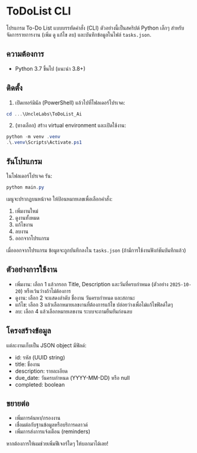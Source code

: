 # ToDoList CLI

โปรแกรม To-Do List แบบบรรทัดคำสั่ง (CLI) ตัวอย่างนี้เป็นสคริปต์ Python เล็กๆ สำหรับจัดการรายการงาน (เพิ่ม ดู แก้ไข ลบ) และบันทึกข้อมูลในไฟล์ `tasks.json`.

## ความต้องการ
- Python 3.7 ขึ้นไป (แนะนำ 3.8+)

## ติดตั้ง
1. เปิดเทอร์มินัล (PowerShell) แล้วไปที่โฟลเดอร์โปรเจค:

```powershell
cd ...\UncleLabs\ToDoList_Ai
```

2. (ทางเลือก) สร้าง virtual environment และเปิดใช้งาน:

```powershell
python -m venv .venv
.\.venv\Scripts\Activate.ps1
```

## รันโปรแกรม
ในโฟลเดอร์โปรเจค รัน:

```powershell
python main.py
```

เมนูจะปรากฏบนหน้าจอ ให้ป้อนหมายเลขเพื่อเลือกคำสั่ง:
1. เพิ่มงานใหม่
2. ดูงานทั้งหมด
3. แก้ไขงาน
4. ลบงาน
5. ออกจากโปรแกรม

เมื่อออกจากโปรแกรม ข้อมูลจะถูกบันทึกลงใน `tasks.json` (ถ้ามีการใช้งานฟังก์ชันบันทึกแล้ว)

## ตัวอย่างการใช้งาน
- เพิ่มงาน: เลือก 1 แล้วกรอก Title, Description และวันที่ครบกำหนด (ตัวอย่าง `2025-10-20`) หรือเว้นว่างถ้าไม่ต้องการ
- ดูงาน: เลือก 2 จะแสดงลำดับ ชื่องาน วันครบกำหนด และสถานะ
- แก้ไข: เลือก 3 แล้วเลือกหมายเลขงานที่ต้องการแก้ไข ปล่อยว่างเพื่อไม่แก้ไขฟิลด์ใดๆ
- ลบ: เลือก 4 แล้วเลือกหมายเลขงาน ระบบจะถามยืนยันก่อนลบ

## โครงสร้างข้อมูล
แต่ละงานเก็บเป็น JSON object มีฟิลด์:
- id: รหัส (UUID string)
- title: ชื่องาน
- description: รายละเอียด
- due_date: วันครบกำหนด (YYYY-MM-DD) หรือ null
- completed: boolean

## ขยายต่อ
- เพิ่มการค้นหา/กรองงาน
- เชื่อมต่อกับฐานข้อมูลหรือบริการคลาวด์
- เพิ่มการส่งการแจ้งเตือน (reminders)

หากต้องการให้ผมช่วยเพิ่มฟีเจอร์ใดๆ ให้บอกมาได้เลย!